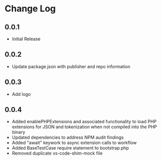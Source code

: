 # Change Log
## 0.0.1
- Initial Release
## 0.0.2
- Update package.json with publisher and repo information
## 0.0.3
- Add logo
## 0.0.4
- Added enablePHPExtensions and associated functionality to load PHP extensions for JSON and tokenization when not compiled into the PHP binary
- Updated dependencies to address NPM audit findings
- Added "await" keywork to async extension calls to workflow
- Added BaseTestCase require statement to bootstrap.php
- Removed duplicate vs-code-shim-mock file